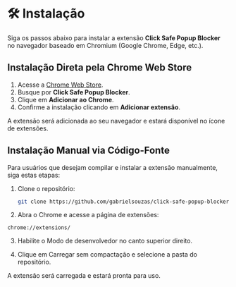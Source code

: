 # 🛠️ Instalação

Siga os passos abaixo para instalar a extensão **Click Safe Popup Blocker** no navegador baseado em Chromium (Google Chrome, Edge, etc.).

## Instalação Direta pela Chrome Web Store

1. Acesse a [Chrome Web Store](https://chrome.google.com/webstore/category/extensions).
2. Busque por **Click Safe Popup Blocker**.
3. Clique em **Adicionar ao Chrome**.
4. Confirme a instalação clicando em **Adicionar extensão**.

A extensão será adicionada ao seu navegador e estará disponível no ícone de extensões.

## Instalação Manual via Código-Fonte

Para usuários que desejam compilar e instalar a extensão manualmente, siga estas etapas:

1. Clone o repositório:

   ```bash
   git clone https://github.com/gabrielsouzas/click-safe-popup-blocker.git
   ```

2. Abra o Chrome e acesse a página de extensões:

```arduino
chrome://extensions/
```

3. Habilite o Modo de desenvolvedor no canto superior direito.

4. Clique em Carregar sem compactação e selecione a pasta do repositório.

A extensão será carregada e estará pronta para uso.
